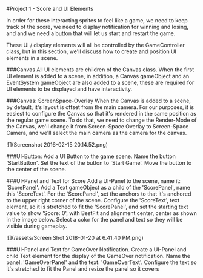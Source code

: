 #Project 1 - Score and UI Elements

In order for these interacting sprites to feel like a game, we need to keep track of the score, we need to display notification for winning and losing, and and we need a button that will let us start and restart the game.  

These UI / display elements will all be controlled by the GameController class, but in this section, we'll discuss how to create and position UI elements in a scene.

###Canvas
All UI elements are children of the Canvas class.  When the first UI element is added to a scene, in addition, a Canvas gameObject and an EventSystem gameObject are also added to a scene, these are required for UI elements to be displayed and have interactivity.  

###Canvas: ScreenSpace-Overlay
When the Canvas is added to a scene, by default, it's layout is offset from the main camera.  For our purposes, it is easiest to configure the Canvas so that it's rendered in the same position as the regular game scene.  To do that, we need to change the Render-Mode of the Canvas, we'll change it from Screen-Space Overlay to Screen-Space Camera, and we'll select the main camera as the camera for the canvas.    

![](Screenshot 2016-02-15 20.14.52.png)

###UI-Button:
Add a UI Button to the game scene.  Name the button 'StartButton'.  Set the text of the button to 'Start Game'.  Move the button to the center of the scene.

###UI-Panel and Text for Score
Add a UI-Panel to the scene, name it: 'ScorePanel'.  Add a Text gameObject as a child of the 'ScorePanel', name this 'ScoreText'.  For the 'ScorePanel', set the anchors to that it's anchored to the upper right corner of the scene.  Configure the 'ScoreText', text element, so it is stretched to fit the 'ScorePanel', and set the starting text value to show 'Score: 0', with BestFit and alignment center, center as shown in the image below. Select a color for the panel and text so they will be visible during gameplay.

![](/assets/Screen Shot 2018-01-20 at 6.41.40 PM.png)

###UI-Panel and Text for GameOver Notification.
Create a UI-Panel and child Text element for the display of the GameOver notification.  Name the panel:  'GameOverPanel' and the text: 'GameOverText'.  Configure the text so it's stretched to fit the Panel and resize the panel so it covers 